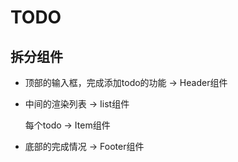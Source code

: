 # TODO

## 拆分组件

- 顶部的输入框，完成添加todo的功能 -> Header组件

- 中间的渲染列表 -> Iist组件

  每个todo -> Item组件

- 底部的完成情况 -> Footer组件
